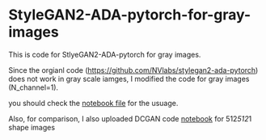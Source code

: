 # StyleGAN2-ADA-pytorch-for-gray-images
This is code for StlyeGAN2-ADA-pytorch for gray images.

Since the orgianl code (https://github.com/NVlabs/stylegan2-ada-pytorch) does not work in gray scale iamges, I modified the code for gray images (N_channel=1). 

you should check the [notebook file](https://github.com/gunahn/StyleGAN2-ADA-pytorch-for-black-and-white-images/blob/main/StlyeGAN2-ADA-pytorch%20for%20black%20and%20white%20images.ipynb) for the usuage. 


Also, for comparison, I also uploaded DCGAN code [notebook](https://github.com/gunahn/StyleGAN2-ADA-pytorch-for-gray-images/blob/main/Knee%20X-ray%20images%20synthesis%20by%20DCGAN.ipynb) for 512*512*1 shape images 
